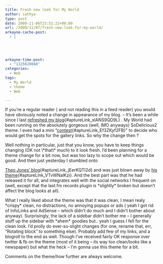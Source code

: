 ```yaml
---
title: Fresh new look for My World
author: sathya
type: post
date: 2009-11-06T23:51:22+00:00
url: /2009/11/07/fresh-new-look-for-my-world/
arkayne-cache-post:
  - |
    
    
    
    
arkayne-time-post:
  - "1325628040"
categories:
  - Web
tags:
  - My World
  - theme
  - Web

---
```

If you&#8217;re a regular reader ( and not reading this in a feed reader) you would have obviously noted a change in appearance of my blog. &#8211; It&#8217;s been a while since I last [refreshed my blog][1]{#aptureLink_xlANS9QD9L} . My World had been running on the absolutely gorgeous (well, IMO anyways) SoDelicious2 theme. I even had a mini &#8220;[contest][2]{#aptureLink_Ef3ZKyf2FB}&#8221; to decide who would get the spots for the gallery links. So why the change then ?

<!--more-->Well nothing in particular, just that you know, you have to keep things changing (OK not \*that\* much) to it look fresh. I&#8217;d been planning for a theme change for a bit now, but was too lazy to scope out which would be good. And then just yesterday I stumbled onto 

[Theo Jones&#8217; blog][3]{#aptureLink_jEerKQTI2d} and was just blown away by [his theme][4]{#aptureLink_VTvWNalKzi}. And the best part was that he had released it for all, and integrates well with the social networks I frequent on (well, except that the last.fm records plugin is \*slightly\* broken but doesn&#8217;t affect the blog looks at all).

What I really liked about the theme was that it was clean, I mean realy \*crispy\* clean, no distractions, no annoying popups or ads ( yeah I got rid of InfoLinks and AdSense &#8211; which didn&#8217;t do much and I didn&#8217;t bother about anyway). Surprisingly, the lack of a sidebar didn&#8217;t bother me &#8211; I generally stuff up the sidebar with \*ahem\* goodies but.. yeah I guess I fell for the clean look. I&#8217;d prolly do ever-so-slight changes (for one, rename that, err, &#8220;Rotating block&#8221; to something else). Probably add few of my links, and a blogroll to the end as well. Though I&#8217;ve received fairly OK response over twitter & fb on the theme (most of it being &#8211; its way too clean/looks like a newspaper) but what the heck &#8211; I&#8217;m gonna use this theme for a bit.

Comments on the theme/how further are always welcome.

 [1]: ../2008/07/01/my-world-gets-spiffier/
 [2]: ../2008/07/15/the-my-world-comment-and-win-contestwell-sorta/
 [3]: http://theojones.net/
 [4]: http://theojones.net/tj-clean-wordpress-theme/
